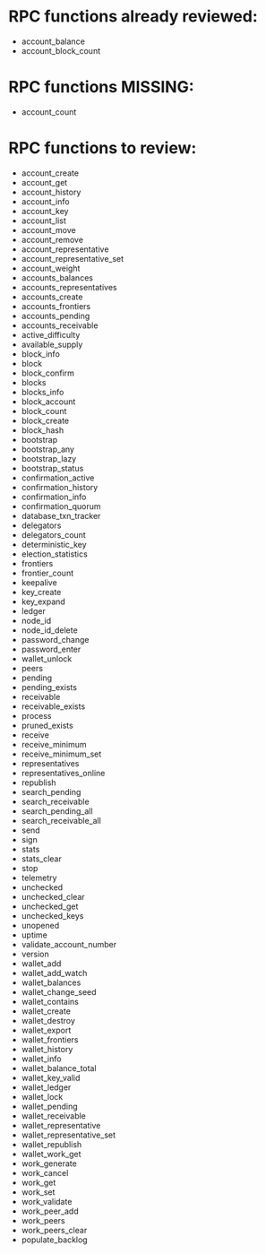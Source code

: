 # RPC functions already reviewed:
- account_balance
- account_block_count

# RPC functions MISSING:
- account_count

# RPC functions to review:
- account_create
- account_get
- account_history
- account_info
- account_key
- account_list
- account_move
- account_remove
- account_representative
- account_representative_set
- account_weight
- accounts_balances
- accounts_representatives
- accounts_create
- accounts_frontiers
- accounts_pending
- accounts_receivable
- active_difficulty
- available_supply
- block_info
- block
- block_confirm
- blocks
- blocks_info
- block_account
- block_count
- block_create
- block_hash
- bootstrap
- bootstrap_any
- bootstrap_lazy
- bootstrap_status
- confirmation_active
- confirmation_history
- confirmation_info
- confirmation_quorum
- database_txn_tracker
- delegators
- delegators_count
- deterministic_key
- election_statistics
- frontiers
- frontier_count
- keepalive
- key_create
- key_expand
- ledger
- node_id
- node_id_delete
- password_change
- password_enter
- wallet_unlock
- peers
- pending
- pending_exists
- receivable
- receivable_exists
- process
- pruned_exists
- receive
- receive_minimum
- receive_minimum_set
- representatives
- representatives_online
- republish
- search_pending
- search_receivable
- search_pending_all
- search_receivable_all
- send
- sign
- stats
- stats_clear
- stop
- telemetry
- unchecked
- unchecked_clear
- unchecked_get
- unchecked_keys
- unopened
- uptime
- validate_account_number
- version
- wallet_add
- wallet_add_watch
- wallet_balances
- wallet_change_seed
- wallet_contains
- wallet_create
- wallet_destroy
- wallet_export
- wallet_frontiers
- wallet_history
- wallet_info
- wallet_balance_total
- wallet_key_valid
- wallet_ledger
- wallet_lock
- wallet_pending
- wallet_receivable
- wallet_representative
- wallet_representative_set
- wallet_republish
- wallet_work_get
- work_generate
- work_cancel
- work_get
- work_set
- work_validate
- work_peer_add
- work_peers
- work_peers_clear
- populate_backlog
